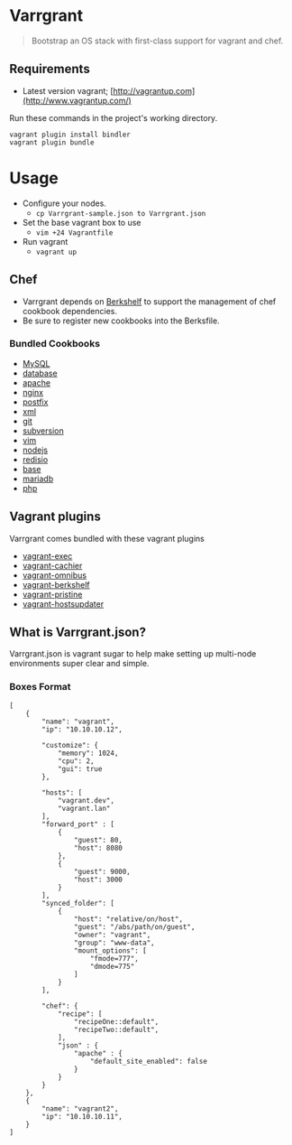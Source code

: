 # Varrgrant

> Bootstrap an OS stack with first-class support for vagrant and chef.

## Requirements
* Latest version vagrant; [http://vagrantup.com](http://www.vagrantup.com/)

Run these commands in the project's working directory.

```
vagrant plugin install bindler
vagrant plugin bundle
```

# Usage

* Configure your nodes.
    * `cp Varrgrant-sample.json to Varrgrant.json`
* Set the base vagrant box to use
    * `vim +24 Vagrantfile`
* Run vagrant
    * `vagrant up`

## Chef

* Varrgrant depends on [Berkshelf](http://berkshelf.com/) to support the management of chef cookbook dependencies.
* Be sure to register new cookbooks into the Berksfile.

### Bundled Cookbooks
* [MySQL](https://github.com/opscode-cookbooks/mysql)
* [database](https://github.com/opscode-cookbooks/database)
* [apache](https://github.com/opscode-cookbooks/apache)
* [nginx](https://github.com/opscode-cookbooks/nginx)
* [postfix](https://github.com/opscode-cookbooks/postfix)
* [xml](https://github.com/opscode-cookbooks/xml)
* [git](https://github.com/opscode-cookbooks/git)
* [subversion](https://github.com/opscode-cookbooks/subversion)
* [vim](https://github.com/opscode-cookbooks/vim)
* [nodejs](https://github.com/mdxp/nodejs-cookbook)
* [redisio](https://github.com/brianbianco/redisio)
* [base](https://github.com/ptahdunbar/base-cookbook)
* [mariadb](https://github.com/ptahdunbar/mariadb-cookbook)
* [php](https://github.com/ptahdunbar/php-cookbook)


## Vagrant plugins
Varrgrant comes bundled with these vagrant plugins

* [vagrant-exec](https://github.com/p0deje/vagrant-exec)
* [vagrant-cachier](https://github.com/fgrehm/vagrant-cachier)
* [vagrant-omnibus](https://github.com/schisamo/vagrant-omnibus)
* [vagrant-berkshelf](https://github.com/riotgames/vagrant-berkshelf)
* [vagrant-pristine](https://github.com/fgrehm/vagrant-pristine)
* [vagrant-hostsupdater](https://github.com/cogitatio/vagrant-hostsupdater)

## What is Varrgrant.json?
Varrgrant.json is vagrant sugar to help make setting up multi-node environments super clear and simple.

### Boxes Format

```
[
	{
		"name": "vagrant",
		"ip": "10.10.10.12",

		"customize": {
			"memory": 1024,
			"cpu": 2,
			"gui": true
		},
		
		"hosts": [
			"vagrant.dev",
			"vagrant.lan"
		],
		"forward_port" : [
			{
				"guest": 80,
				"host": 8080
			},
			{
				"guest": 9000,
				"host": 3000
			}
		],
		"synced_folder": [
			{
				"host": "relative/on/host",
				"guest": "/abs/path/on/guest",
				"owner": "vagrant",
				"group": "www-data",
				"mount_options": [
					"fmode=777",
					"dmode=775"
				]
			}
		],
		
		"chef": {
			"recipe": [
				"recipeOne::default",
				"recipeTwo::default",
			],
			"json" : {
				"apache" : {
					"default_site_enabled": false
				}
			}
		}
	},
	{
		"name": "vagrant2",
		"ip": "10.10.10.11",
	}
]
```
